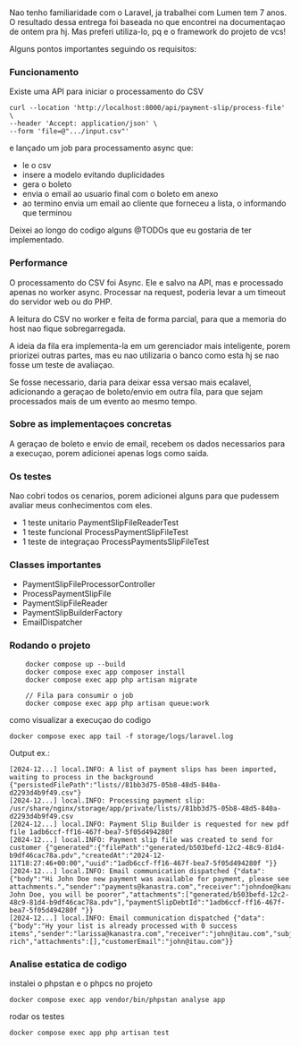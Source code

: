 ###          

Nao tenho familiaridade com o Laravel, ja trabalhei com Lumen tem 7 anos. O resultado dessa entrega foi baseada no que
encontrei na documentaçao de ontem pra hj. Mas preferi utiliza-lo, pq e o framework do projeto de vcs!

Alguns pontos importantes seguindo os requisitos:

### Funcionamento

Existe uma API para iniciar o processamento do CSV

```curl
curl --location 'http://localhost:8000/api/payment-slip/process-file' \
--header 'Accept: application/json' \
--form 'file=@".../input.csv"'
``` 

e lançado um job para processamento async que:

- le o csv
- insere a modelo evitando duplicidades
- gera o boleto
- envia o email ao usuario final com o boleto em anexo
- ao termino envia um email ao cliente que forneceu a lista, o informando que terminou

Deixei ao longo do codigo alguns @TODOs que eu gostaria de ter implementado.

### Performance

O processamento do CSV foi Async. Ele e salvo na API, mas e processado apenas no worker async. Processar na request,
poderia levar a um timeout do servidor web ou do PHP.

A leitura do CSV no worker e feita de forma parcial, para que a memoria do host nao fique sobregarregada.

A ideia da fila era implementa-la em um gerenciador mais inteligente, porem priorizei outras partes,
mas eu nao utilizaria o banco como esta hj se nao fosse um teste de avaliaçao.

Se fosse necessario, daria para deixar essa versao mais ecalavel, adicionando a geraçao de boleto/envio
em outra fila, para que sejam processados mais de um evento ao mesmo tempo.

### Sobre as implementaçoes concretas

A geraçao de boleto e envio de email, recebem os dados necessarios para a execuçao, porem adicionei apenas logs como
saida.

### Os testes

Nao cobri todos os cenarios, porem adicionei alguns para que pudessem avaliar meus conhecimentos com eles.

- 1 teste unitario PaymentSlipFileReaderTest
- 1 teste funcional ProcessPaymentSlipFileTest
- 1 teste de integraçao ProcessPaymentsSlipFileTest

### Classes importantes

 - PaymentSlipFileProcessorController
 - ProcessPaymentSlipFile
 - PaymentSlipFileReader
 - PaymentSlipBuilderFactory
 - EmailDispatcher

### Rodando o projeto

```
    docker compose up --build
    docker compose exec app composer install 
    docker compose exec app php artisan migrate 
    
    // Fila para consumir o job
    docker compose exec app php artisan queue:work
```
como visualizar a execuçao do codigo

```
docker compose exec app tail -f storage/logs/laravel.log 
```

Output ex.:
```
[2024-12...] local.INFO: A list of payment slips has been imported, waiting to process in the background {"persistedFilePath":"lists//81bb3d75-05b8-48d5-840a-d2293d4b9f49.csv"}
[2024-12...] local.INFO: Processing payment slip: /usr/share/nginx/storage/app/private/lists//81bb3d75-05b8-48d5-840a-d2293d4b9f49.csv  
[2024-12...] local.INFO: Payment Slip Builder is requested for new pdf file 1adb6ccf-ff16-467f-bea7-5f05d494280f   
[2024-12...] local.INFO: Payment slip file was created to send for customer {"generated":{"filePath":"generated/b503befd-12c2-48c9-81d4-b9df46cac78a.pdv","createdAt":"2024-12-11T18:27:46+00:00","uuid":"1adb6ccf-ff16-467f-bea7-5f05d494280f "}}
[2024-12...] local.INFO: Email communication dispatched {"data":{"body":"Hi John Doe new payment was available for payment, please see attachments.","sender":"payments@kanastra.com","receiver":"johndoe@kanastra.com.br","subject":"Hy John Doe, you will be poorer","attachments":["generated/b503befd-12c2-48c9-81d4-b9df46cac78a.pdv"],"paymentSlipDebtId":"1adb6ccf-ff16-467f-bea7-5f05d494280f "}}
[2024-12...] local.INFO: Email communication dispatched {"data":{"body":"Hy your list is already processed with 0 success items","sender":"larissa@kanastra.com","receiver":"john@itau.com","subject":"getting rich","attachments":[],"customerEmail":"john@itau.com"}}
```


### Analise estatica de codigo

instalei o phpstan e o phpcs no projeto

```
docker compose exec app vendor/bin/phpstan analyse app
```

rodar os testes

```
docker compose exec app php artisan test
```



